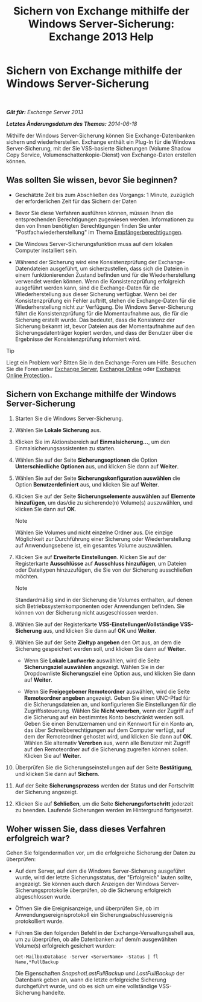﻿---
title: 'Sichern von Exchange mithilfe der Windows Server-Sicherung: Exchange 2013 Help'
TOCTitle: Sichern von Exchange mithilfe der Windows Server-Sicherung
ms:assetid: 188a8291-0a41-4ca2-b6d2-94242e2b1ffc
ms:mtpsurl: https://technet.microsoft.com/de-de/library/Dd876854(v=EXCHG.150)
ms:contentKeyID: 50475176
ms.date: 04/24/2018
mtps_version: v=EXCHG.150
ms.translationtype: HT
---

# Sichern von Exchange mithilfe der Windows Server-Sicherung

 

_**Gilt für:** Exchange Server 2013_

_**Letztes Änderungsdatum des Themas:** 2014-06-18_

Mithilfe der Windows Server-Sicherung können Sie Exchange-Datenbanken sichern und wiederherstellen. Exchange enthält ein Plug-In für die Windows Server-Sicherung, mit der Sie VSS-basierte Sicherungen (Volume Shadow Copy Service, Volumenschattenkopie-Dienst) von Exchange-Daten erstellen können.

## Was sollten Sie wissen, bevor Sie beginnen?

  - Geschätzte Zeit bis zum Abschließen des Vorgangs: 1 Minute, zuzüglich der erforderlichen Zeit für das Sichern der Daten

  - Bevor Sie diese Verfahren ausführen können, müssen Ihnen die entsprechenden Berechtigungen zugewiesen werden. Informationen zu den von Ihnen benötigten Berechtigungen finden Sie unter "Postfachwiederherstellung" im Thema [Empfängerberechtigungen](recipients-permissions-exchange-2013-help.md).

  - Die Windows Server-Sicherungsfunktion muss auf dem lokalen Computer installiert sein.

  - Während der Sicherung wird eine Konsistenzprüfung der Exchange-Datendateien ausgeführt, um sicherzustellen, dass sich die Dateien in einem funktionierenden Zustand befinden und für die Wiederherstellung verwendet werden können. Wenn die Konsistenzprüfung erfolgreich ausgeführt werden kann, sind die Exchange-Daten für die Wiederherstellung aus dieser Sicherung verfügbar. Wenn bei der Konsistenzprüfung ein Fehler auftritt, stehen die Exchange-Daten für die Wiederherstellung nicht zur Verfügung. Die Windows Server-Sicherung führt die Konsistenzprüfung für die Momentaufnahme aus, die für die Sicherung erstellt wurde. Das bedeutet, dass die Konsistenz der Sicherung bekannt ist, bevor Dateien aus der Momentaufnahme auf den Sicherungsdatenträger kopiert werden, und dass der Benutzer über die Ergebnisse der Konsistenzprüfung informiert wird.


> [!TIP]
> Liegt ein Problem vor? Bitten Sie in den Exchange-Foren um Hilfe. Besuchen Sie die Foren unter <A href="https://go.microsoft.com/fwlink/p/?linkid=60612">Exchange Server</A>, <A href="https://go.microsoft.com/fwlink/p/?linkid=267542">Exchange Online</A> oder <A href="https://go.microsoft.com/fwlink/p/?linkid=285351">Exchange Online Protection</A>..



## Sichern von Exchange mithilfe der Windows Server-Sicherung

1.  Starten Sie die Windows Server-Sicherung.

2.  Wählen Sie **Lokale Sicherung** aus.

3.  Klicken Sie im Aktionsbereich auf **Einmalsicherung…**, um den Einmalsicherungsassistenten zu starten.

4.  Wählen Sie auf der Seite **Sicherungsoptionen** die Option **Unterschiedliche Optionen** aus, und klicken Sie dann auf **Weiter**.

5.  Wählen Sie auf der Seite **Sicherungskonfiguration auswählen** die Option **Benutzerdefiniert** aus, und klicken Sie auf **Weiter**.

6.  Klicken Sie auf der Seite **Sicherungselemente auswählen** auf **Elemente hinzufügen**, um das/die zu sicherende(n) Volume(s) auszuwählen, und klicken Sie dann auf **OK**.
    

    > [!NOTE]
    > Wählen Sie Volumes und nicht einzelne Ordner aus. Die einzige Möglichkeit zur Durchführung einer Sicherung oder Wiederherstellung auf Anwendungsebene ist, ein gesamtes Volume auszuwählen.



7.  Klicken Sie auf **Erweiterte Einstellungen**. Klicken Sie auf der Registerkarte **Ausschlüsse** auf **Ausschluss hinzufügen**, um Dateien oder Dateitypen hinzuzufügen, die Sie von der Sicherung ausschließen möchten.
    

    > [!NOTE]
    > Standardmäßig sind in der Sicherung die Volumes enthalten, auf denen sich Betriebssystemkomponenten oder Anwendungen befinden. Sie können von der Sicherung nicht ausgeschlossen werden.



8.  Wählen Sie auf der Registerkarte **VSS-EinstellungenVollständige VSS-Sicherung** aus, und klicken Sie dann auf **OK** und **Weiter**.

9.  Wählen Sie auf der Seite **Zieltyp angeben** den Ort aus, an dem die Sicherung gespeichert werden soll, und klicken Sie dann auf **Weiter**.
    
      - Wenn Sie **Lokale Laufwerke** auswählen, wird die Seite **Sicherungsziel auswählen** angezeigt. Wählen Sie in der Dropdownliste **Sicherungsziel** eine Option aus, und klicken Sie dann auf **Weiter**.
    
      - Wenn Sie **Freigegebener Remoteordner** auswählen, wird die Seite **Remoteordner angeben** angezeigt. Geben Sie einen UNC-Pfad für die Sicherungsdateien an, und konfigurieren Sie Einstellungen für die Zugriffssteuerung. Wählen Sie **Nicht vererben**, wenn der Zugriff auf die Sicherung auf ein bestimmtes Konto beschränkt werden soll. Geben Sie einen Benutzernamen und ein Kennwort für ein Konto an, das über Schreibberechtigungen auf dem Computer verfügt, auf dem der Remoteordner gehostet wird, und klicken Sie dann auf **OK**. Wählen Sie alternativ **Vererben** aus, wenn alle Benutzer mit Zugriff auf den Remoteordner auf die Sicherung zugreifen können sollen. Klicken Sie auf **Weiter**.

10. Überprüfen Sie die Sicherungseinstellungen auf der Seite **Bestätigung**, und klicken Sie dann auf **Sichern**.

11. Auf der Seite **Sicherungsprozess** werden der Status und der Fortschritt der Sicherung angezeigt.

12. Klicken Sie auf **Schließen**, um die Seite **Sicherungsfortschritt** jederzeit zu beenden. Laufende Sicherungen werden im Hintergrund fortgesetzt.

## Woher wissen Sie, dass dieses Verfahren erfolgreich war?

Gehen Sie folgendermaßen vor, um die erfolgreiche Sicherung der Daten zu überprüfen:

  - Auf dem Server, auf dem die Windows Server-Sicherung ausgeführt wurde, wird der letzte Sicherungsstatus, der "Erfolgreich" lauten sollte, angezeigt. Sie können auch durch Anzeigen der Windows Server-Sicherungsprotokolle überprüfen, ob die Sicherung erfolgreich abgeschlossen wurde.

  - Öffnen Sie die Ereignisanzeige, und überprüfen Sie, ob im Anwendungsereignisprotokoll ein Sicherungsabschlussereignis protokolliert wurde.

  - Führen Sie den folgenden Befehl in der Exchange-Verwaltungsshell aus, um zu überprüfen, ob alle Datenbanken auf dem/n ausgewählten Volume(s) erfolgreich gesichert wurden:
    
        Get-MailboxDatabase -Server <ServerName> -Status | fl Name,*FullBackup
    
    Die Eigenschaften *SnapshotLastFullBackup* und *LastFullBackup* der Datenbank geben an, wann die letzte erfolgreiche Sicherung durchgeführt wurde, und ob es sich um eine vollständige VSS-Sicherung handelte.

